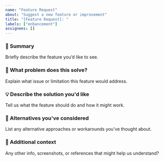 ```yaml
---
name: "Feature Request"
about: "Suggest a new feature or improvement"
title: "[Feature Request]: "
labels: ["enhancement"]
assignees: []
---
```


### 📌 Summary
Briefly describe the feature you’d like to see.

### 🤔 What problem does this solve?
Explain what issue or limitation this feature would address.

### 💡 Describe the solution you'd like
Tell us what the feature should do and how it might work.

### 🔄 Alternatives you've considered
List any alternative approaches or workarounds you've thought about.

### 📝 Additional context
Any other info, screenshots, or references that might help us understand?
